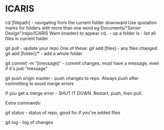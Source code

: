 # ICARIS
cd [filepath] - navigating from the current folder downward
Use quotation marks for folders with more than one word
eg
Documents/"Senior Design"/repo/ICARIS
Want (master) to appear
cd.. - up a folder
ls - list all files in current folder

git pull - update your repo
One of these:
git add [files] - any files changed
git add [folder]/* - add a whole folder

git commit -m "[message]" - commit changes, must have a message, even if it's just "message"

git push origin master - push changes to repo. Always push after committing to avoid merge errors

If you get a merge error - SHUT IT DOWN. Restart, push, then pull.

Extra commands:

git status - status of repo, good for if you've added files

git log - log of changes